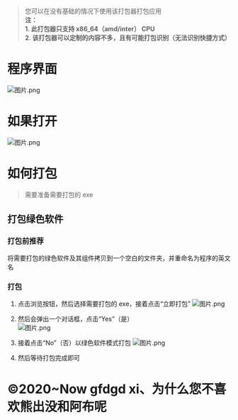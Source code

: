 > 您可以在没有基础的情况下使用该打包器打包应用  
> **注：**  
> **1. 此打包器只支持 x86_64（amd/inter） CPU**  
> **2. 该打包器可以定制的内容不多，且有可能打包识别（无法识别快捷方式）**

# 程序界面
![图片.png](https://storage.deepin.org/thread/202303092107062990_图片.png)

# 如果打开

![图片.png](https://storage.deepin.org/thread/202303092112054396_图片.png)

# 如何打包
> 需要准备需要打包的 exe
## 打包绿色软件
### 打包前推荐
将需要打包的绿色软件及其组件拷贝到一个空白的文件夹，并重命名为程序的英文名  
### 打包
1. 点击浏览按钮，然后选择需要打包的 exe，接着点击“立即打包”
![图片.png](https://storage.deepin.org/thread/202303092115158657_图片.png)  

2. 然后会弹出一个对话框，点击“Yes”（是）  
![图片.png](https://storage.deepin.org/thread/202303092117154469_图片.png)

3. 接着点击“No”（否）以绿色软件模式打包
![图片.png](https://storage.deepin.org/thread/202303092117572092_图片.png)

4. 然后等待打包完成即可

# ©2020~Now gfdgd xi、为什么您不喜欢熊出没和阿布呢